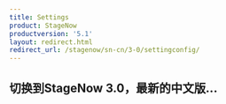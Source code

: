 ```yaml
---
title: Settings
product: StageNow
productversion: '5.1'
layout: redirect.html
redirect_url: /stagenow/sn-cn/3-0/settingconfig/
---
```


## 切换到StageNow 3.0，最新的中文版...
